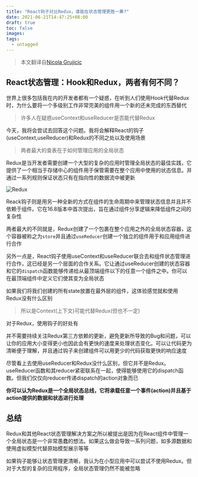 ```yaml
---
title: "React钩子对比Redux，谁能在状态管理更胜一筹?"
date: 2021-06-21T14:47:25+08:00
draft: true
toc: false
images:
tags: 
  - untagged
---
```


> 本文翻译自[Nicola Grujicic](https://www.framelessgrid.com/react-hooks-vs-redux-for-state-management-in-2021/)

## React状态管理：Hook和Redux，两者有何不同？
世界上很多包括我在内的开发者都有一个疑惑，在听到人们使用Hook代替Redux时，为什么要将一个多级别工作非常完美的组件用一个新的还未完成的东西替代

> 许多人在疑惑useContext和useReducer是否能代替Redux

今天，我将会尝试去回答这个问题。我将会解释React的钩子(useContext,useReducer)和Redux的不同之处以及使用场景

> 两者最大的查表在于如何管理应用的全局状态

Redux是当开发者需要创建一个大型的复杂的应用时管理全局状态的最佳实践，它提供了一个相当于存储中心的组件用于保管需要在整个应用中使用的状态信息。并通过一系列规则保证状态只有在指向性的数据流中被更新

![Redux](https://images.ctfassets.net/yytn7c23rcp1/5IgvC7d2l2CXbkxHm2Syol/b1494f62db8cdc974f85086a8c12a9a1/redux_diagram.png)

Reack钩子则是用另一种全新的方式在组件的生命周期中来管理状态信息并且并不依赖于组件。它在16.8版本中首次提出，旨在通过组件分享逻辑来降低组件之间的复杂性

两者最大的不同就是，Redux创建了一个包裹在整个应用之外的全局状态容器，这个容器被称之为`store`并且通过`useReducer`创建一个独立的组件用于和应用组件进行合作

另外一点是，React钩子使用useContext和useReducer联合去和组件状态管理进行合作，这已经是另一个层面的合作关系。它让通过useReducer创建的状态容器和它的`dispatch`函数能够传递给从最顶端组件以下的任意一个组件之中。你可以在最顶端组件中定义它们使其变为全局状态

如果我们将我们创建的所有state放置在最外层的组件，这体验感觉就和使用Redux没有什么区别

> 所以是Context(上下文)可能代替Redux(但也不一定)

对于Redux，使用钩子的好处有

并不需要持续关注Redux第三方依赖的更新，避免更新所导致的Bug和问题，可以让你的应用大小变得更小也因此会有更快的速度来处理状态变化。可以让代码更为清晰便于理解，并且通过钩子来创建组件可以用更少的代码获取更快的响应速度

尽管看上去使用useReducer和Redux没什么区别，但它并不是Redux。useReducer函数和其reducer紧密联系在一起，使得能够使用它的dispatch函数。但我们仅仅向reducer传递dispatch的action对象而已

__你可以认为Redux是一个全局状态总线，它将承载任意一个事件(action)并且基于action提供的数据和状态进行处理__

## 总结
Redux和其他React状态管理解决方案之所以被提出是因为在React组件中管理一个全局状态是一个非常愚蠢的想法。如果这么做会导致一系列问题，如多源数据和使用虚拟模型代替原始模型展示等等

如果钩子能够让状态管理更清晰，我认为在小型应用中可以尝试不使用Redux。但对于大型的复杂的应用程序，全局状态管理仍然不能被忽略